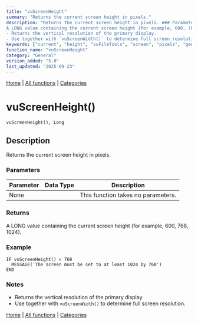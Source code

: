 ```yaml
---
title: "vuScreenHeight"
summary: "Returns the current screen height in pixels."
description: "Returns the current screen height in pixels. ### Parameters ### Returns
A LONG value containing the current screen height (for example, 600, 768, 1024). ### Example ### Notes
- Returns the vertical resolution of the primary display.  
- Use together with `vuScreenWidth()` to determine full screen resolution. [Home](../index.md) | [All functions](index.md) | [Categories](../categories/index.md)"
keywords: ["current", "height", "vuFileTools", "screen", "pixels", "general", "vuscreenheight", "returns", "Clarion", "Windows"]
function_name: "vuScreenHeight"
category: "General"
version_added: "5.0"
last_updated: "2025-09-23"
---
```


[Home](../index.md) | [All functions](index.md) | [Categories](../categories/index.md)

# vuScreenHeight()

```Prototype
vuScreenHeight(), Long
```


## Description
Returns the current screen height in pixels.

### Parameters

| Parameter | Data Type | Description |
|-----------|-----------|-------------|
| None      |          | This function takes no parameters. |

### Returns
A LONG value containing the current screen height (for example, 600, 768, 1024).

### Example

```Clarion
IF vuScreenHeight() < 768
  MESSAGE('The screen must be set to at least 1024 by 768')
END
```

### Notes
- Returns the vertical resolution of the primary display.  
- Use together with `vuScreenWidth()` to determine full screen resolution.

[Home](../index.md) | [All functions](index.md) | [Categories](../categories/index.md)
